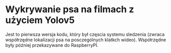 # Wykrywanie psa na filmach z użyciem Yolov5
Jest to pierwsza wersja kodu, który był częscia systemu sledzenia (zwraca współrzędne lokalizacji psa na posczególnych klatkch wideo).  Współrzędne były później przekazywane do RaspberryPI. 